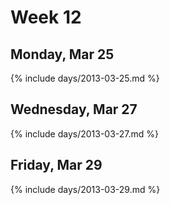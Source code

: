 # Week 12



## Monday, Mar 25

{% include days/2013-03-25.md %}

## Wednesday, Mar 27

{% include days/2013-03-27.md %}

## Friday, Mar 29

{% include days/2013-03-29.md %}


